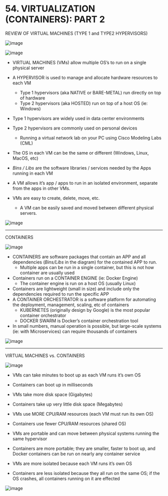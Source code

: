 # 54. VIRTUALIZATION (CONTAINERS): PART 2

REVIEW OF VIRTUAL MACHINES (TYPE 1 and TYPE2 HYPERVISORS)

![image](https://github.com/psaumur/CCNA/assets/106411237/bfc801ca-a603-4957-a67c-316fb72e25cb)

![image](https://github.com/psaumur/CCNA/assets/106411237/da1b653d-f5f2-42d3-8088-dd3daa430913)

- VIRTUAL MACHINES (VMs) allow multiple OS’s to run on a single physical server
- A HYPERVISOR is used to manage and allocate hardware resources to each VM
    - Type 1 hypervisors (aka NATIVE or BARE-METAL) run directly on top of hardware
    - Type 2 hypervisors (aka HOSTED) run on top of a host OS (ie: Windows)
- Type 1 hypervisors are widely used in data center environments
- Type 2 hypervisors are commonly used on personal devices
    - Running a virtual network lab on your PC using Cisco Modeling Labs (CML)

- The OS in each VM can be the same or different (Windows, Linux, MacOS, etc)
- *Bins / Libs* are the software libraries / services needed by the Apps running in each VM
- A VM allows it’s app / apps to run in an isolated environment, separate from the apps in other VMs.
- VMs are easy to create, delete, move, etc.
    - A VM can be easily saved and moved between different physical servers.

![image](https://github.com/psaumur/CCNA/assets/106411237/5ed6704c-f332-49bf-8ff9-ad17a7f74b76)

---

CONTAINERS

![image](https://github.com/psaumur/CCNA/assets/106411237/4f350818-f030-46fe-8850-f2e633d22bfa)

- CONTAINERS are software packages that contain an APP and all dependencies (*Bins/Libs* in the diagram) for the contained APP to run.
    - Multiple apps can be run in a single container, but this is not how container are usually used
- Containers run on a CONTAINER ENGINE (ie: Docker Engine)
    - The container engine is run on a host OS (usually Linux)
- Containers are lightweight (small in size) and include only the dependencies required to run the specific APP
- A CONTAINER ORCHESTRATOR is a software platform for automating the deployment, management, scaling, etc of containers
    - KUBERNETES (originally design by Google) is the most popular container orchestrator
    - DOCKER SWARM is Docker’s container orchestration tool
- In small numbers, manual operation is possible, but large-scale systems (ie: with Microservices) can require thousands of containers

![image](https://github.com/psaumur/CCNA/assets/106411237/07083826-c7b0-45c1-aefe-e05f63d7acfd)

---

VIRTUAL MACHINES vs. CONTAINERS

![image](https://github.com/psaumur/CCNA/assets/106411237/98a4075d-ab70-4579-ba10-c129e935ca22)

- VMs can take minutes to boot up as each VM runs it’s own OS
- Containers can boot up in milliseconds

- VMs take more disk space (Gigabytes)
- Containers take up very little disk space (Megabytes)

- VMs use MORE CPU/RAM resources (each VM must run its own OS)
- Containers use fewer CPU/RAM resources (shared OS)

- VMs are portable and can move between physical systems running the same hypervisor
- Containers are more portable; they are smaller, faster to boot up, and Docker containers can be run on nearly any container service

- VMs are more isolated because each VM runs it’s own OS
- Containers are less isolated because they all run on the same OS; if the OS crashes, all containers running on it are effected

![image](https://github.com/psaumur/CCNA/assets/106411237/128a8574-a555-4a3e-9e9c-62f33df2d34d)
